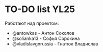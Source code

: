 # TO-DO list YL25

Работают над проектом:
- @antowkas - Антон Соколов
- @solianka13 - Софья Сорокина
- @vladislavgnrussia - Гнатюк Владислав